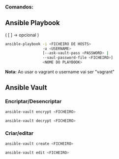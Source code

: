 ### Comandos:
## Ansible Playbook
( [ ] -> opcional )
```bash
ansible-playbook -i <FICHEIRO DE HOSTS>
                 -u <USERNAME>
                 [--ask-vault-pass <PASSWORD> |
                 --vaul-password-file <FICHEIRO>]
                 <NOME DO PLAYBOOK> 
```
**Nota:** Ao usar o vagrant o username vai ser "vagrant"
## Ansible Vault
### Encriptar/Desencriptar
```bash
ansible-vault encrypt <FICHEIRO>
```
```bash
ansible-vault decrypt <FICHEIRO>
```
### Criar/editar
```bash
ansible-vault create <FICHEIRO>
```
```bash
ansible-vault edit <FICHEIRO>
```
